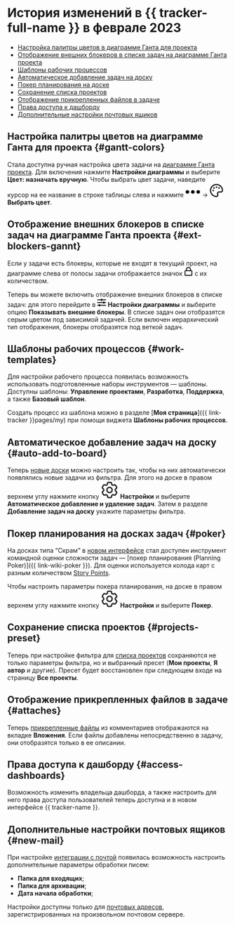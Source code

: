 # История изменений в {{ tracker-full-name }} в феврале 2023

* [Настройка палитры цветов в диаграмме Ганта для проекта](#gantt-colors)
* [Отображение внешних блокеров в списке задач на диаграмме Ганта проекта](#ext-blockers-gannt)
* [Шаблоны рабочих процессов](#work-templates)
* [Автоматическое добавление задач на доску](#auto-add-to-board)
* [Покер планирования на доске](#poker)
* [Сохранение списка проектов](#projects-preset)
* [Отображение прикрепленных файлов в задаче](#attaches)
* [Права доступа к дашборду](#access-dashboards)
* [Дополнительные настройки почтовых ящиков](#new-mail)

## Настройка палитры цветов на диаграмме Ганта для проекта {#gantt-colors}

Стала доступна ручная настройка цвета задачи на [диаграмме Ганта проекта](../manager/gantt-project.md). Для включения нажмите **Настройки диаграммы** и выберите **Цвет: назначать вручную**. Чтобы выбрать цвет задачи, наведите курсор на ее название в строке таблицы слева и нажмите ![](../../_assets/horizontal-ellipsis.svg) → ![](../../_assets/tracker/svg/gannt-palette.svg) **Выбрать цвет**.

## Отображение внешних блокеров в списке задач на диаграмме Ганта проекта {#ext-blockers-gannt}

Если у задачи есть блокеры, которые не входят в текущий проект, на диаграмме слева от полосы задачи отображается значок ![](../../_assets/tracker/svg/blocker.svg) с их количеством. 

Теперь вы можете включить отображение внешних блокеров в списке задач: для этого перейдите в ![](../../_assets/tracker/svg/gantt-settings-button.svg)&nbsp;**Настройки диаграммы** и выберите опцию **Показывать внешние блокеры**. В списке задач они отобразятся серым цветом под зависимой задачей. Если включен иерархический тип отображения, блокеры отобразятся под веткой задач.

## Шаблоны рабочих процессов {#work-templates}

Для настройки рабочего процесса появилась возможность использовать подготовленные наборы инструментов — шаблоны. Доступны шаблоны: **Управление проектами**, **Разработка**, **Поддержка**, а также **Базовый шаблон**.

Создать процесс из шаблона можно в разделе [**Моя страница**]({{ link-tracker }}pages/my) при помощи виджета **Шаблоны рабочих процессов**.

## Автоматическое добавление задач на доску {#auto-add-to-board}

Теперь [новые доски](../manager/agile-new.md) можно настроить так, чтобы на них автоматически появлялись новые задачи из фильтра.
Для этого на доске в правом верхнем углу нажмите кнопку ![](../../_assets/tracker/svg/settings.svg) **Настройки** и выберите **Автоматическое добавление и удаление задач**. Затем в разделе **Добавление задач на доску** укажите параметры фильтра.

## Покер планирования на досках задач {#poker}

На досках типа <q>Скрам</q> в [новом интерфейсе](../manager/agile-new.md) стал доступен инструмент командной оценки сложности задач — [покер планирования (Planning Poker)]({{ link-wiki-poker }}). Для оценки используется колода карт с разным количеством [Story Points](../manager/agile.md#dlen_sp).

Чтобы настроить параметры покера планирования, на доске в правом верхнем углу нажмите кнопку ![](../../_assets/tracker/svg/settings.svg) **Настройки** и выберите **Покер**. 

## Сохранение списка проектов {#projects-preset}

Теперь при настройке фильтра для [списка проектов](../manager/my-projects.md) сохраняются не только параметры фильтра, но и выбранный пресет (**Мои проекты**, **Я автор** и другие). Пресет будет восстановлен при следующем входе на страницу **Все проекты**.

## Отображение прикрепленных файлов в задаче {#attaches}

Теперь [прикрепленные файлы](../user/attach-file.md) из комментариев отображаются на вкладке **Вложения**. Если файлы добавлены непосредственно в задачу, они отобразятся только в ее описании.

## Права доступа к дашборду {#access-dashboards}

Возможность изменить владельца дашборда, а также настроить для него права доступа пользователей теперь доступна и в новом интерфейсе {{ tracker-name }}.

## Дополнительные настройки почтовых ящиков {#new-mail}

При настройке [интеграции с почтой](../manager/queue-mail.md) появилась возможность настроить дополнительные параметры обработки писем:

* **Папка для входящих**;
* **Папка для архивации**;
* **Дата начала обработки**;

Настройки доступны только для [почтовых адресов](../manager/queue-mail.md#sec-mail-yandex), зарегистрированных на произвольном почтовом сервере.